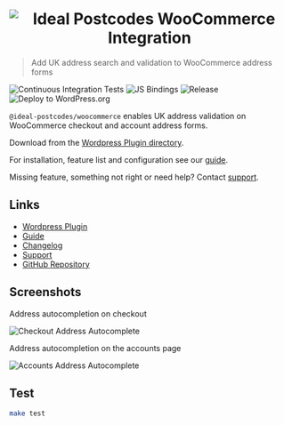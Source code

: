 <h1 align="center">
  <img src="https://img.ideal-postcodes.co.uk/WooCommerce%20Integration%20Logo%403x.png" alt="Ideal Postcodes WooCommerce Integration">
</h1>

> Add UK address search and validation to WooCommerce address forms

![Continuous Integration Tests](https://github.com/ideal-postcodes/woocommerce/workflows/Continuous%20Integration%20Tests/badge.svg)
![JS Bindings](https://github.com/ideal-postcodes/woocommerce/workflows/JS%20Bindings/badge.svg)
![Release](https://github.com/ideal-postcodes/woocommerce/workflows/Release/badge.svg)
![Deploy to WordPress.org](https://github.com/ideal-postcodes/woocommerce/workflows/Deploy%20to%20WordPress.org/badge.svg)

`@ideal-postcodes/woocommerce` enables UK address validation on WooCommerce checkout and account address forms.

Download from the [Wordpress Plugin directory](https://wordpress.org/plugins/uk-address-postcode-validation/).

For installation, feature list and configuration see our [guide](https://ideal-postcodes.co.uk/guides/woocommerce).

Missing feature, something not right or need help? Contact [support](https://ideal-postcodes.co.uk/support).

## Links

- [Wordpress Plugin](https://wordpress.org/plugins/uk-address-postcode-validation/)
- [Guide](https://ideal-postcodes/guides/woocommerce)
- [Changelog](https://github.com/ideal-postcodes/woocommerce/blob/master/CHANGELOG.md)
- [Support](https://ideal-postcodes.co.uk/support)
- [GitHub Repository](https://github.com/ideal-postcodes/woocommerce)

## Screenshots

Address autocompletion on checkout

![Checkout Address Autocomplete](https://img.ideal-postcodes.co.uk/woocommerce-checkout.png)

Address autocompletion on the accounts page

![Accounts Address Autocomplete](https://img.ideal-postcodes.co.uk/woocommerce-account.png)

## Test

```bash
make test
```
